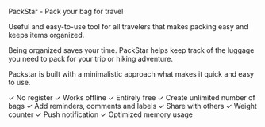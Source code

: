 PackStar - Pack your bag for travel

Useful and easy-to-use tool for all travelers that makes packing easy and keeps items organized. 

Being organized saves your time. PackStar helps keep track of the luggage you need to pack for your trip or hiking adventure. 

Packstar is built with a minimalistic approach what makes it quick and easy to use.

✓ No register
✓ Works offline
✓ Entirely free
✓ Create unlimited number of bags
✓ Add reminders, comments and labels
✓ Share with others
✓ Weight counter
✓ Push notification
✓ Optimized memory usage

